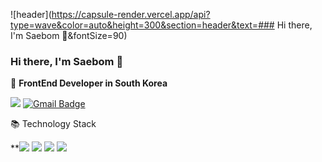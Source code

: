 ![header](https://capsule-render.vercel.app/api?type=wave&color=auto&height=300&section=header&text=### Hi there, I'm Saebom 👋&fontSize=90)
### Hi there, I'm Saebom 👋

🚀 **FrontEnd Developer in South Korea**

<a href="https://velog.io/@kirin" target="_blank"><img src="https://img.shields.io/badge/Tech%20Blog-11B48A?style=flat-square&logo=Vimeo&logoColor=white&link=https://velog.io/@kirin"/></a>
 [![Gmail Badge](https://img.shields.io/badge/Gmail-d14836?style=flat-square&logo=Gmail&logoColor=white&link=mailto:snugyun01@gmail.com)](mailto:boma91@gmail.com)

📚 Technology Stack

**<img src="https://img.shields.io/badge/HTML-important" /> <img src="https://img.shields.io/badge/CSS-blueviolet" /> <img src="https://img.shields.io/badge/JavaScript-yellow" /> <img src="https://img.shields.io/badge/React-9cf" />

    
